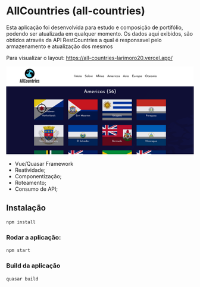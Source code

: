 # AllCountries (all-countries)

Esta aplicação foi desenvolvida para estudo e composição de portifólio, podendo ser atualizada em qualquer momento.
Os dados aqui exibidos, são obtidos através da API RestCountries a qual é responsavel pelo armazenamento e atualização dos mesmos

Para visualizar o layout: https://all-countries-larimoro20.vercel.app/

![imagem](https://github.com/LariMoro20/AllCountries/blob/main/print2.png)

- Vue/Quasar Framework
- Reatividade;
- Componentização;
- Roteamento;
- Consumo de API;

## Instalação

```bash
npm install
```

### Rodar a aplicação:

```bash
npm start
```

### Build da aplicação

```bash
quasar build
```
